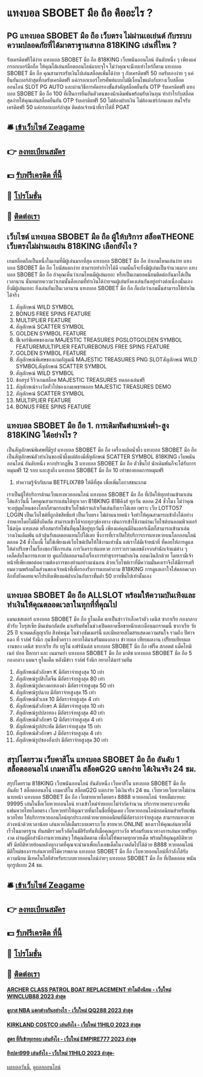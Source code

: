 # แทงบอล SBOBET มือ ถือ คืออะไร ?
## PG แทงบอล SBOBET มือ ถือ เว็บตรง ไม่ผ่านเอเย่นต์ กับระบบความปลอดภัยที่ได้มาตราฐานสากล 818KING เล่นที่ไหน ?
รับเครดิตฟรีได้ง่าย แทงบอล SBOBET มือ ถือ 818KING เว็บพนันออนไลน์ อันดับหนึ่ง ๆ เพียงแค่กรอกเบอร์มือถือ ให้คุณได้เล่นสล็อตออนไลน์แบบจุใจ ไม่ว่าคุณจะมีงบเท่าไหร่ก็ตาม แทงบอล SBOBET มือ ถือ คุณสามารถรับเงินไปเล่นสล็อตเพิ่มได้ง่าย ๆ กับเครดิตฟรี 50 กดรับเองง่าย ๆ แค่ยืนยันเบอร์ล่าสุดที่กดรับเครดิตฟรี แค่กรอกเบอร์โทรศัพท์แบบไม่มีเงื่อนไขแฝงกับทางเว็บสล็อตออนไลน์ SLOT PG AUTO และผ่านวิธีการคัดกรองขั้นสำคัญสล็อตยืนยัน OTP รับเครดิตฟรี แทงบอล SBOBET มือ ถือ 100 ที่เป็นการยืนยันตัวตนของนักเดิมพันพร้อมรับเงินทุน ทำกำไรกับสล็อตสุดง่ายให้คุณเล่นสล็อตยืนยัน OTP รับเครดิตฟรี 50 ไม่ต้องฝากเงิน ไม่ต้องแชร์ก่อนเลย สนใจรับเครดิตฟรี 50 แค่กรอกเบอร์ล่าสุด ติดต่อเจ้าหน้าที่เราได้ที่ PGAT

## 🛎 [เข้าเว็บไซต์ Zeagame](https://bit.ly/3SdLNi2)
## 👉 [ลงทะเบียนสมัคร](https://bit.ly/3SdLNi2)
## 💵 [รับฟรีเครดิต ที่นี้](https://bit.ly/3dyRKHj)
## 👑 [โปรโมชั่น](https://bit.ly/3dyRKHj)
## 📱 [ติดต่อเรา](https://bit.ly/3dyRKHj)

## เว็บไซต์ แทงบอล SBOBET มือ ถือ ผู้ให้บริการ สล็อตTHEONE เว็บตรงไม่ผ่านเอเย่น 818KING เลือกยังไง ?
เกมสล็อตถือเป็นหนึ่งในเกมที่มีผู้เล่นมากที่สุด แทงบอล SBOBET มือ ถือ ถ้าเกมไหนเล่นง่าย แทงบอล SBOBET มือ ถือ โบนัสแตกง่าย สามารถทำกำไรได้ดี เกมนั้นก็จะยิ่งมีผู้เล่นเป็นจำนวนมาก แทงบอล SBOBET มือ ถือ ถ้าคุณเห็นว่าเกมไหนมีผู้เล่นเยอะ หรือเป็นเกมยอดนิยมติดต่อกันมาได้เป็นเวลานาน นั่นหมายความว่าเกมนั้นคือเกมที่ทำเงินได้ง่ายจนผู้เล่นยังคงเล่นกันอยู่อย่างต่อเนื่องนั่นเอง ยิ่งมีผู้เล่นเยอะ ยิ่งเล่นกันเป็นเวลานาน แทงบอล SBOBET มือ ถือ ก็แปลว่าเกมนั้นสามารถใช้ทำเงินได้จริง
1. สัญลักษณ์ WILD SYMBOL
2. BONUS FREE SPINS FEATURE
3. MULTIPLIER FEATURE
4. สัญลักษณ์ SCATTER SYMBOL
5. GOLDEN SYMBOL FEATURE
6. ฟีเจอร์พิเศษของเกม MAJESTIC TREASURES PGSLOTGOLDEN SYMBOL FEATUREMULTIPLIER FEATUREBONUS FREE SPINS FEATURE
7. GOLDEN SYMBOL FEATURE
8. สัญลักษณ์พิเศษของเกมอัญมณี MAJESTIC TREASURES PNG SLOTสัญลักษณ์ WILD SYMBOLสัญลักษณ์ SCATTER SYMBOL
9. สัญลักษณ์ WILD SYMBOL
10. ข้อสรุป รีวิวเกมสล็อต MAJESTIC TREASURES ทดลองเล่นฟรี
11. สัญลักษณ์รางวัลทั่วไปของเกมเพชรพลอย MAJESTIC TREASURES DEMO
12. สัญลักษณ์ SCATTER SYMBOL
13. MULTIPLIER FEATURE
14. BONUS FREE SPINS FEATURE

## แทงบอล SBOBET มือ ถือ 1. การเดิมพันตำแหน่งต่ำ-สูง 818KING ได้อย่างไร ?
เป็นสัญลักษณ์พิเศษที่มีรูป แทงบอล SBOBET มือ ถือ เครื่องผลิตน้ำผึ้ง แทงบอล SBOBET มือ ถือ เป็นสัญลักษณ์ตัวทำเงินของน้ำผึ้งแต่ต้องมีสัญลักษณ์ SCATTER SYMBOL 818KING เว็บพนันออนไลน์ อันดับหนึ่ง หากปรากฏขึ้น 3 แทงบอล SBOBET มือ ถือ ตัวขึ้นไป นักเดิมพันก็จะได้รับการหมุนฟรี 12 รอบ และสูงถึง แทงบอล SBOBET มือ ถือ 10 เท่าของยอดการหมุนฟรี
1. ทำความรู้จักกับเกม BETFLIX789 ให้ดีที่สุด เพื่อเพิ่มโอกาสชนะเกม

เราเป็นผู้ให้บริการด้านเว็บแทงหวยออนไลน์ แทงบอล SBOBET มือ ถือ ที่เปิดให้ทุกท่านเข้ามาเล่นได้แล้ววันนี้ โดยคุณสามารถเล่นได้ทุกเวลา 818KING 818คิงส์ ทุกวัน ตลอด 24 ชั่วโมง ไม่ว่าคุณจะอยู่มุมไหนของโลกก็สามารถเข้าเว็บไซต์เราแล้วเริ่มเล่นกับเราได้เลย เพราะ เว็บ LOTTO57 LOGIN เป็นเว็บไซต์ที่ถูกลิขสิทธิ์แท้ เป็นเว็บตรง ไม่ผ่านนายหน้า จึงทำให้คุณสามารถเข้าถึงได้อย่างง่ายดายโดยไม่มีสิ่งกีดกัด สามารถเข้าได้จากทุกๆช่องทาง เช่นการเข้าใช้งานผ่านเว็บไซต์บนคอมพิวเตอร์ โน้ตบุ๊ค แทบเลต หรือสมาร์ทโฟนที่คุณใช้อยู่ทุกวันนี้ เพียงแค่คุณมีอินเตอร์เน็ตก็สามารถเข้ามาเล่น วางเงินเดิมพัน แล้วลุ้นรับผลตอบแทนไปได้เลย ซึ่งการที่เราเปิดให้บริการการแทงหวยบนโลกออนไลน์ตลอด 24 ชั่วโมงนี้ ไม่ใช่เพียงแค่เว็บไซต์เปิดให้ใช้งานเท่านั้น แต่เราได้มีเจ้าหน้าที่ ที่คอยให้การดูแล ให้คำปรึกษาในเรื่องของวิธีการเล่น การวิเคราะห์ผลหวย การรวบรวมเลขดังจากสำนักเจ้าแม่ต่าง ๆ เคล็ดลับในการแทงหวย ดูแลไปตลอดจนถึงเรื่องการทำธุรกรรมฝากเงิน ถอนเงินอีกด้วย โดยเรามีเจ้าหน้าที่เพียงพอต่อความต้องการของท่านอย่างแน่นอน ด้วยเว็บไซต์เราที่มีความมั่นคงเราจึงได้มีการเตรียมความพร้อมในส่วนของเจ้าหน้าที่เพื่อรองรับการตอบคำถาม 818KING การดูแลเอาใจใส่ตลอดเวลา อีกทั้งยังคอยแจกโปรลับเพียงแค่ฝากเงินกับเราขั้นต่ำ 50 บาทขึ้นไปเท่านั้นเอง

## แทงบอล SBOBET มือ ถือ ALLSLOT พร้อมให้ความบันเทิงและทำเงินให้คุณตลอดเวลาในทุกที่ที่คุณไป
แมนเชสเตอร์ แทงบอล SBOBET มือ ถือ ยูไนเต็ด ตกเป็นข่าวว่าเล็งคว้าตัว เดนิส ซากาเรีย กองกลางตัวรับ โบรุสเซีย มึนเช่นกลัดบัค มาเสริมทัพในช่วงเปิดตลาดซื้อขายนักเตะเดือนมกราคมนี้
ซากาเรีย วัย 25 ปี จะหมดสัญญากับ สิงห์หนุ่ม ในช่วงซัมเมอร์นี้ และมีหลายสโมสรแสดงความสนใจ รวมถึง ปีศาจแดง ที่ ราล์ฟ รังนิก กุนซือชั่วคราว อยากได้มาเสริมแผงกลาง
ข่าวบอล เทียบผลงาน เปรียบเทียบผลงานของ เดนิส ซากาเรีย กับ บรูโน่ แฟร์นันด์ส แทงบอล SBOBET มือ ถือ เฟร็ด สกอตต์ แม็คโทมิเนย์ ปอล ป็อกบา และ เนมานย่า แทงบอล SBOBET มือ ถือ มาติช แทงบอล SBOBET มือ ถือ 5 กองกลาง แมนฯ ยูไนเต็ด หลังมีข่าว ราล์ฟ รังนิก อยากได้มาร่วมทีม
1. สัญลักษณ์ตัวอักษร K มีอัตราจ่ายสูงสุด 10 เท่า
2. สัญลักษณ์รูปสิงโตจีน มีอัตราจ่ายสูงสุด 80 เท่า
3. สัญลักษณ์รูปคางคกทองคำ มีอัตราจ่ายสูงสุด 50 เท่า
4. สัญลักษณ์รูปฉาบ มีอัตราจ่ายสูงสุด 15 เท่า
5. สัญลักษณ์ตัวเลข 10 มีอัตราจ่ายสูงสุด 4 เท่า
6. สัญลักษณ์ตัวอักษร A มีอัตราจ่ายสูงสุด 10 เท่า
7. สัญลักษณ์รูปปลาทอง มีอัตราจ่ายสูงสุด 40 เท่า
8. สัญลักษณ์ตัวอักษร Q มีอัตราจ่ายสูงสุด 4 เท่า
9. สัญลักษณ์รูปประทัด มีอัตราจ่ายสูงสุด 15 เท่า
10. สัญลักษณ์ตัวอักษร J มีอัตราจ่ายสูงสุด 4 เท่า
11. สัญลักษณ์รูปซองอั่งเปา มีอัตราจ่ายสูงสุด 30 เท่า

## สรุปโดยรวม เว็บคาสิโน แทงบอล SBOBET มือ ถือ อันดับ 1 สล็อตออนลไน์ เกมคาสิโน สล็อตG2G แตกง่าย ได้เงินจริง 24 ชม.
สรุปโดยรวม 818KING เว็บพนันออนไลน์ อันดับหนึ่ง เว็บคาสิโน แทงบอล SBOBET มือ ถือ อันดับ 1 สล็อตออนลไน์ เกมคาสิโน สล็อตG2G แตกง่าย ได้เงินจริง 24 ชม. เว็บหวยเว็บหวยไม่ผ่านนายหน้า แทงบอล SBOBET มือ ถือ เว็บขายหวยโดยตรง 8888 หวยออนไลน์ จ่ายเต็มบาทละ 99995 เล่นในชื่อเว็บหวยออนไลน์ ทางเข้าใหม่จ่ายเยอะไม่จำกัดจำนวน บริการหวยครบวงจรเพื่อแฟนหวยไทยโดยตรง เว็บหวยทำให้คุณรวยที่มาในชื่อที่คุ้นเคย เว็บหวยออนไลน์ยอดนิยมสำหรับแฟนหวยไทย ให้บริการหวยออนไลน์ทุกประเภทด้วยหวยยอดนิยมที่มีอัตราการจ่ายสูงสุด สามารถแทงหวยล่วงหน้าด้วยเวลาน้อย เล่นหวยได้เต็มระบบเพราะเว็บ ขายหวย.ONLINE ของเราให้คุณเล่นหวยได้เร็วในมาตรฐาน ทันสมัยรวดเร็วอัตโนมัติรับทันทีเมื่อคุณถูกรางวัล พร้อมรับแนวทางการเล่นหวยฟรีทุกงวด ผ่านคู่มือสำนักงานหวยแม่นๆ ให้คุณติดตาม เพื่อไม่ให้พลาดทุกหวยเด็ด พร้อมให้คุณดูสถิติหวยฟรี มีสถิติหวยย้อนหลังทุกงวดที่คุณจะนำมาเพื่อเก็งเลขเด็ดในงวดถัดไปได้ด้วย 8888 หวยออนไลน์ มิติใหม่ของการเล่นหวยที่ไม่ควรพลาด แทงบอล SBOBET มือ ถือ เว็บหวยออนไลน์ที่กำลังได้รับความนิยม มีเทคโนโลยีสำหรับระบบหวยออนไลน์ง่ายๆ แทงบอล SBOBET มือ ถือ ที่เปิดตลอด พนันทุกรูปแบบ 24 ชม.

## 🛎 [เข้าเว็บไซต์ Zeagame](https://bit.ly/3SdLNi2)
## 👉 [ลงทะเบียนสมัคร](https://bit.ly/3SdLNi2)
## 💵 [รับฟรีเครดิต ที่นี้](https://bit.ly/3dyRKHj)
## 👑 [โปรโมชั่น](https://bit.ly/3dyRKHj)
## 📱 [ติดต่อเรา](https://bit.ly/3dyRKHj)

#### [ARCHER CLASS PATROL BOAT REPLACEMENT ทำไมถึงนิยม - เว็บใหม่ WINCLUB88 2023 ล่าสุด](https://atom.io/themes/archer%20class%20patrol%20boat%20replacement%20ทำไมถึงนิยม%20-%20เว็บใหม่%20winclub88%202023%20ล่าสุด)
#### [ดูบาส NBA แตกต่างกันอย่างไร - เว็บใหม่ QQ288 2023 ล่าสุด](https://atom.io/themes/ดูบาส%20nba%20แตกต่างกันอย่างไร%20-%20เว็บใหม่%20qq288%202023%20ล่าสุด)
#### [KIRKLAND COSTCO เล่นยังไง - เว็บใหม่ 11HILO 2023 ล่าสุด](https://atom.io/themes/kirkland%20costco%20เล่นยังไง%20-%20เว็บใหม่%2011hilo%202023%20ล่าสุด)
#### [สูตร ยี่กีเข้าทุกรอบ เล่นยังไง - เว็บใหม่ EMPIRE777 2023 ล่าสุด](https://atom.io/themes/สูตร%20ยี่กีเข้าทุกรอบ%20เล่นยังไง%20-%20เว็บใหม่%20empire777%202023%20ล่าสุด)
#### [ยิงปลา999 เล่นยังไง - เว็บใหม่ 11HILO 2023 ล่าสุด-](https://atom.io/themes/ยิงปลา999%20เล่นยังไง%20-%20เว็บใหม่%2011hilo%202023%20ล่าสุด-)

[ผลบอลวันนี้](https://siamsport.tv "ผลบอลวันนี้"), [ดูบอลออนไลน์](https://siamsport.tv/ดูบอลสด "ดูบอลออนไลน์")